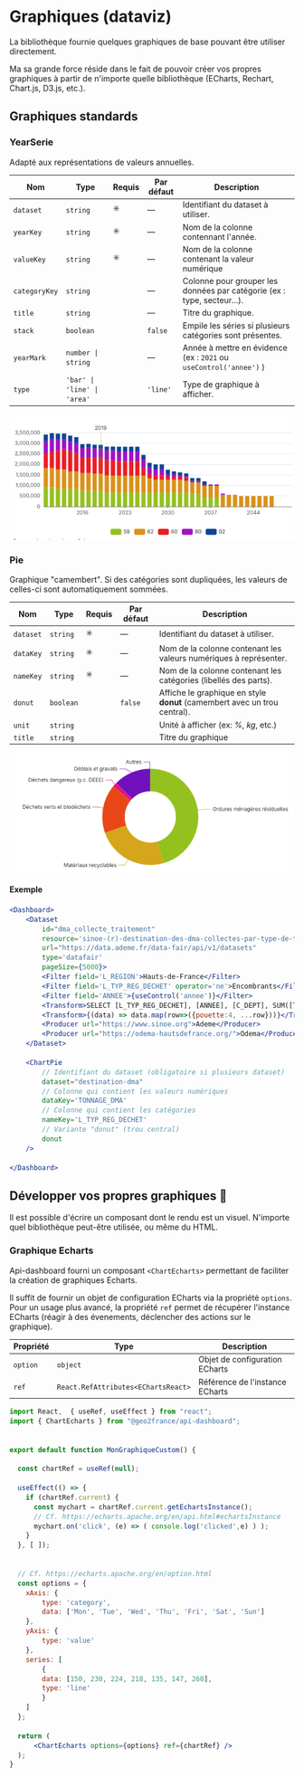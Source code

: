 # Graphiques (dataviz)

La bibliothèque fournie quelques graphiques de base pouvant être utiliser
directement.

Ma sa grande force réside dans le fait de pouvoir créer vos propres graphiques à
partir de n'importe quelle bibliothèque (ECharts, Rechart, Chart.js, D3.js, etc.).

## Graphiques standards

### YearSerie

Adapté aux représentations de valeurs annuelles.


| Nom           | Type                      | Requis | Par défaut | Description |
|----------------|---------------------------|--------|------------|-------------|
| `dataset`      | `string`                  | ✳️      | —          | Identifiant du dataset à utiliser. |
| `yearKey`      | `string`                  | ✳️      | —          | Nom de la colonne contennant l'année. |
| `valueKey`     | `string`                  | ✳️      | —          | Nom de la colonne contenant la valeur numérique |
| `categoryKey`  | `string`                  |        | —          | Colonne pour grouper les données par catégorie (ex : type, secteur...). |
| `title`        | `string`                  |        | —          | Titre du graphique. |
| `stack`        | `boolean`                 |        | `false`    | Empile les séries si plusieurs catégories sont présentes. |
| `yearMark`     | `number \| string`        |        | —          | Année à mettre en évidence (ex : `2021` ou `useControl('annee')` ) |
| `type`         | `'bar' \| 'line' \| 'area'` |        | `'line'` | Type de graphique à afficher. |

![yearserie](yearserie.png)


### Pie

Graphique "camembert".
Si des catégories sont dupliquées, les valeurs de celles-ci sont automatiquement sommées.

| Nom        | Type         | Requis | Par défaut | Description                                                                 |
|------------|--------------|--------|------------|-----------------------------------------------------------------------------|
| `dataset`  | `string`     | ✳️     | —          | Identifiant du dataset à utiliser.                                          |
| `dataKey`  | `string`     | ✳️     | —          | Nom de la colonne contenant les valeurs numériques à représenter.           |
| `nameKey`  | `string`     | ✳️     | —          | Nom de la colonne contenant les catégories (libellés des parts).            |
| `donut`    | `boolean`    |      | `false`    | Affiche le graphique en style **donut** (camembert avec un trou central).   |
| `unit `    | `string `    |      |            | Unité à afficher (ex: _%_, _kg_, etc.)   |
| `title `   | `string `    |      |            | Titre du graphique |

![pie screenshot](screenshot_pie.png)

#### Exemple

```jsx
<Dashboard>
    <Dataset 
        id="dma_collecte_traitement" 
        resource='sinoe-(r)-destination-des-dma-collectes-par-type-de-traitement/lines'
        url="https://data.ademe.fr/data-fair/api/v1/datasets"
        type='datafair'
        pageSize={5000}>
        <Filter field='L_REGION'>Hauts-de-France</Filter>
        <Filter field='L_TYP_REG_DECHET' operator='ne'>Encombrants</Filter>
        <Filter field='ANNEE'>{useControl('annee')}</Filter>
        <Transform>SELECT [L_TYP_REG_DECHET], [ANNEE], [C_DEPT], SUM([TONNAGE_DMA]) as [TONNAGE_DMA] FROM ? GROUP BY [ANNEE], [C_DEPT], [L_TYP_REG_DECHET]</Transform>
        <Transform>{(data) => data.map(row=>({pouette:4, ...row}))}</Transform>
        <Producer url="https://www.sinoe.org">Ademe</Producer>
        <Producer url="https://odema-hautsdefrance.org/">Odema</Producer>
    </Dataset>

    <ChartPie 
        // Identifiant du dataset (obligatoire si plusieurs dataset)
        dataset="destination-dma" 
        // Colonne qui contient les valeurs numériques
        dataKey='TONNAGE_DMA' 
        // Colonne qui contient les catégories
        nameKey='L_TYP_REG_DECHET'
        // Variante "donut" (trou central)
        donut 
    />

</Dashboard>
```

## Développer vos propres graphiques 🔧

Il est possible d'écrire un composant dont le rendu est un visuel.
N'importe quel bibliothèque peut-être utilisée, ou même du HTML.

### Graphique Echarts

Api-dashboard fourni un composant `<ChartEcharts>` permettant de faciliter la création de graphiques Echarts.

Il suffit de fournir un objet de configuration ECharts via la propriété `options`.
Pour un usage plus avancé, la propriété `ref` permet de récupérer l'instance ECharts (réagir à des évenements, déclencher des actions sur le graphique).



| Propriété        | Type          | Description                                                                 |
|------------|---------------|-----------------------------------------------------------------------------|
| `option `  | `object`      | Objet de configuration ECharts                                         |
| `ref`  | `React.RefAttributes<EChartsReact>`      |   Référence de l'instance ECharts  |


```jsx
import React,  { useRef, useEffect } from "react";
import { ChartEcharts } from "@geo2france/api-dashboard";


export default function MonGraphiqueCustom() {

  const chartRef = useRef(null);

  useEffect(() => {
    if (chartRef.current) {
      const mychart = chartRef.current.getEchartsInstance();
      // Cf. https://echarts.apache.org/en/api.html#echartsInstance
      mychart.on('click', (e) => ( console.log('clicked',e) ) );
    }  
  }, [ ]);


  // Cf. https://echarts.apache.org/en/option.html
  const options = {
    xAxis: {
        type: 'category',
        data: ['Mon', 'Tue', 'Wed', 'Thu', 'Fri', 'Sat', 'Sun']
    },
    yAxis: {
        type: 'value'
    },
    series: [
        {
        data: [150, 230, 224, 218, 135, 147, 260],
        type: 'line'
        }
    ]
  };

  return (
      <ChartEcharts options={options} ref={chartRef} />
  );
}
```